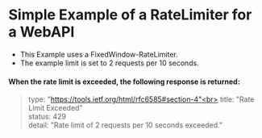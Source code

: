 # Simple Example of a RateLimiter for a WebAPI

* This Example uses a FixedWindow-RateLimiter.
* The example limit is set to 2 requests per 10 seconds.

#### When the rate limit is exceeded, the following response is returned:

> type:  "https://tools.ietf.org/html/rfc6585#section-4"<br>
> title:  "Rate Limit Exceeded"<br>
> status:  429<br>
> detail:  "Rate limit of 2 requests per 10 seconds exceeded."<br>

